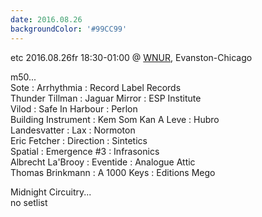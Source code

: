 ```yaml
---
date: 2016.08.26
backgroundColor: '#99CC99'
---
```


etc 2016.08.26fr 18:30-01:00 @ [WNUR](http://www.wnur.org/), Evanston-Chicago  

m50...  
Sote : Arrhythmia : Record Label Records  
Thunder Tillman : Jaguar Mirror : ESP Institute  
Vilod : Safe In Harbour : Perlon  
Building Instrument : Kem Som Kan A Leve : Hubro  
Landesvatter : Lax : Normoton  
Eric Fetcher : Direction : Sintetics  
Spatial : Emergence #3 : Infrasonics  
Albrecht La'Brooy : Eventide : Analogue Attic  
Thomas Brinkmann : A 1000 Keys : Editions Mego  

Midnight Circuitry...  
no setlist